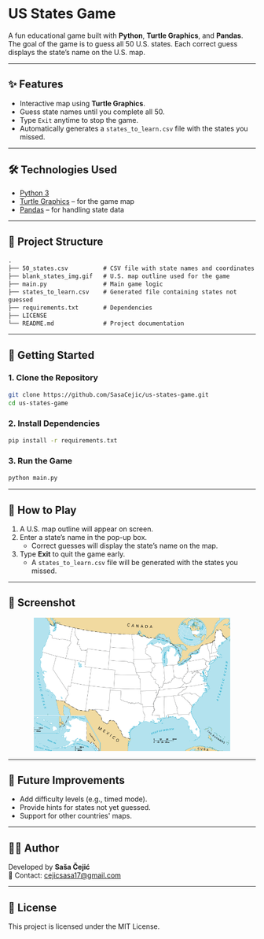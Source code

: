﻿# US States Game

A fun educational game built with **Python**, **Turtle Graphics**, and **Pandas**.  
The goal of the game is to guess all 50 U.S. states. Each correct guess displays the state’s name on the U.S. map.

---

## ✨ Features

- Interactive map using **Turtle Graphics**.
- Guess state names until you complete all 50.
- Type `Exit` anytime to stop the game.
- Automatically generates a `states_to_learn.csv` file with the states you missed.

---

## 🛠️ Technologies Used

- [Python 3](https://www.python.org/)  
- [Turtle Graphics](https://docs.python.org/3/library/turtle.html) – for the game map  
- [Pandas](https://pandas.pydata.org/) – for handling state data  

---

## 📂 Project Structure

```
.
├── 50_states.csv          # CSV file with state names and coordinates
├── blank_states_img.gif   # U.S. map outline used for the game
├── main.py                # Main game logic
├── states_to_learn.csv    # Generated file containing states not guessed
├── requirements.txt       # Dependencies
├── LICENSE
└── README.md              # Project documentation
```

---

## 🚀 Getting Started

### 1. Clone the Repository
```bash
git clone https://github.com/SasaCejic/us-states-game.git
cd us-states-game
```

### 2. Install Dependencies
```bash
pip install -r requirements.txt
```

### 3. Run the Game
```bash
python main.py
```

---

## 📖 How to Play

1. A U.S. map outline will appear on screen.  
2. Enter a state’s name in the pop-up box.  
   - Correct guesses will display the state’s name on the map.  
3. Type **Exit** to quit the game early.  
   - A `states_to_learn.csv` file will be generated with the states you missed.  

---

## 📸 Screenshot

<p align="center">
  <img src="blank_states_img.gif" alt="Game Map" width="400"/>
</p>

---

## 📌 Future Improvements

- Add difficulty levels (e.g., timed mode).
- Provide hints for states not yet guessed.
- Support for other countries' maps.

---

## 👨‍💻 Author

Developed by **Saša Čejić**  
📧 Contact: cejicsasa17@gmail.com  

---

## 📝 License

This project is licensed under the MIT License.

